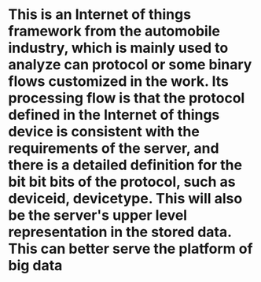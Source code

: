 # This is an Internet of things framework from the automobile industry, which is mainly used to analyze can protocol or some binary flows customized in the work. Its processing flow is that the protocol defined in the Internet of things device is consistent with the requirements of the server, and there is a detailed definition for the bit bit bits of the protocol, such as deviceid, devicetype. This will also be the server's upper level representation in the stored data. This can better serve the platform of big data
